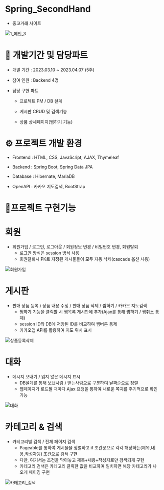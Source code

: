 # Spring_SecondHand
* 중고거래 사이트

![1_메인_3](https://github.com/jooro122/Spring_SecondHand/assets/121988218/16974e32-0f65-450d-a58b-9dfa9257f901)

# 🧐 개발기간 및 담당파트
* 개발 기간 : 2023.03.10 ~ 2023.04.07 (5주)

* 참여 인원 : Backend 4명

* 담당 구현 파트

  * 프로젝트 PM / DB 설계

  * 게시판 CRUD 및 검색기능

  * 상품 상세페이지(찜하기 기능)
 

# ⚙️ 프로젝트 개발 환경
* Frontend : HTML, CSS, JavaScript, AJAX, Thymeleaf

* Backend : Spring Boot, Spring Data JPA

* Database : Hibernate, MariaDB

* OpenAPI : 카카오 지도검색, BootStrap


# 📜프로젝트 구현기능
# 회원

* 회원가입 / 로그인, 로그아웃 / 회원정보 변경 / 비밀번호 변경, 회원탈퇴
  + 로그인 방식은 session 방식 사용
  + 회원탈퇴시 PK로 지정된 게시물들이 모두 자동 삭제(cascade 옵션 사용)

![회원가입](https://github.com/jooro122/Spring_SecondHand/assets/121988218/f6282d5a-21e3-4c95-aa73-0c922ec91c96)

# 게시판

* 판매 상품 등록 / 상품 내용 수정 / 판매 상품 삭제 / 찜하기 / 카카오 지도검색
  + 찜하기 기능을 클릭할 시 찜목록 게시판에 추가(Ajax를 통해 찜하기 / 찜취소 통제)
  + session ID와 DB에 저장된 ID를 비교하여 찜버튼 통제
  + 카카오맵 API를 활용하여 지도 위치 표시

![상품등록삭제](https://github.com/jooro122/Spring_SecondHand/assets/121988218/ffde80fa-534b-4823-865d-d4c892344058)

# 대화
* 메시지 보내기 / 읽지 않은 메시지 표시
  + DB설계를 통해 보낸사람 / 받는사람으로 구분하여 날짜순으로 정렬
  + 웹페이지가 로드될 때마다 Ajax 요청을 통하여 새로운 쪽지를 주기적으로 확인 가능

![대화](https://github.com/jooro122/Spring_SecondHand/assets/121988218/a7f15082-1854-4e6f-84cd-ec42b066b14e)

# 카테고리 & 검색
* 카테고리별 검색 / 전체 페이지 검색
  + Pageable를 통하여 게시물을 정렬하고 if 조건문으로 각각 해당하는(제목,내용,작성자등) 조건으로 검색 구현
  + 다만, 여기서는 조건을 막아놓고 제목+내용+작성자로만 검색되게 구현
  + 카테고리 검색은 카테고리 클릭한 값을 비교하여 일치하면 해당 카테고리가 나오게 페이징 구현
  
![카테고리_검색](https://github.com/jooro122/Spring_SecondHand/assets/121988218/af03afdf-4ac2-4798-bbf4-0aedcdb7c0b3)


